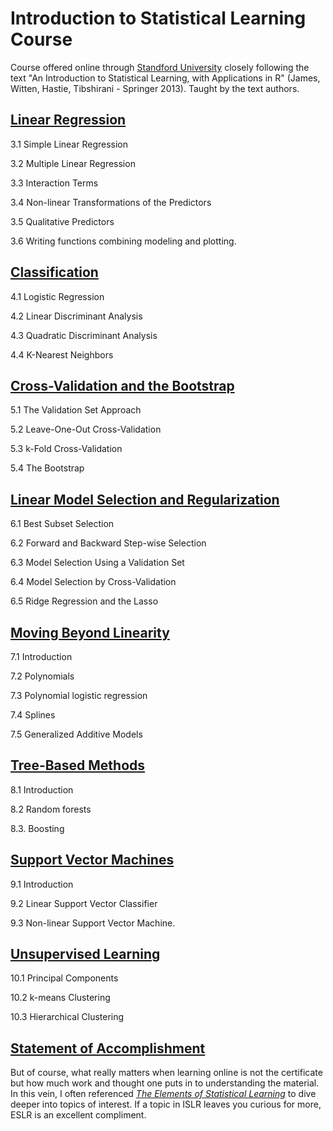 # Introduction to Statistical Learning Course

Course offered online through [Standford University](https://lagunita.stanford.edu) closely following the text "An Introduction to Statistical Learning, with Applications in R" (James, Witten, Hastie, Tibshirani - Springer 2013). Taught by the text authors.


## [Linear Regression](https://github.com/JustinMShea/Statistical-Learning/blob/master/R/03-LinearRegression.pdf)

3.1 Simple Linear Regression 

3.2 Multiple Linear Regression

3.3 Interaction Terms

3.4 Non-linear Transformations of the Predictors

3.5 Qualitative Predictors

3.6 Writing functions combining modeling and plotting.

## [Classification](https://github.com/JustinMShea/Statistical-Learning/blob/master/R/04-Classification.pdf)

4.1 Logistic Regression 

4.2 Linear Discriminant Analysis

4.3 Quadratic Discriminant Analysis

4.4 K-Nearest Neighbors


## [Cross-Validation and the Bootstrap](https://github.com/JustinMShea/Statistical-Learning/blob/master/R/05-CV-Resampling-Methods.pdf)

5.1 The Validation Set Approach

5.2 Leave-One-Out Cross-Validation   

5.3 k-Fold Cross-Validation

5.4 The Bootstrap


## [Linear Model Selection and Regularization](https://github.com/JustinMShea/Statistical-Learning/blob/master/R/06-Model-Selection.pdf)

6.1 Best Subset Selection 

6.2 Forward and Backward Step-wise Selection  

6.3 Model Selection Using a Validation Set

6.4 Model Selection by Cross-Validation

6.5 Ridge Regression and the Lasso

## [Moving Beyond Linearity](https://github.com/JustinMShea/Statistical-Learning/blob/master/R/07-Nonlinear.pdf)

7.1 Introduction

7.2 Polynomials

7.3 Polynomial logistic regression

7.4 Splines

7.5 Generalized Additive Models

## [Tree-Based Methods](https://github.com/JustinMShea/Statistical-Learning/blob/master/R/08-Trees.pdf)

8.1 Introduction

8.2 Random forests

8.3. Boosting

## [Support Vector Machines](https://github.com/JustinMShea/Statistical-Learning/blob/master/R/09-SVM.pdf)

9.1 Introduction

9.2 Linear Support Vector Classifier

9.3 Non-linear Support Vector Machine.

## [Unsupervised Learning](https://github.com/JustinMShea/Statistical-Learning/blob/master/R/10-Unsupervised.pdf)

10.1 Principal Components

10.2 k-means Clustering

10.3 Hierarchical Clustering


## [Statement of Accomplishment](https://github.com/JustinMShea/Statistical-Learning/blob/master/ISLR-Statement-of-Accomplishment.pdf)

But of course, what really matters when learning online is not the certificate but how much work and thought one puts in to understanding the material. In this vein, I often referenced _[The Elements of Statistical Learning](http://web.stanford.edu/~hastie/ElemStatLearn/)_ to dive deeper into topics of interest. If a topic in ISLR leaves you curious for more, ESLR is an excellent compliment.


